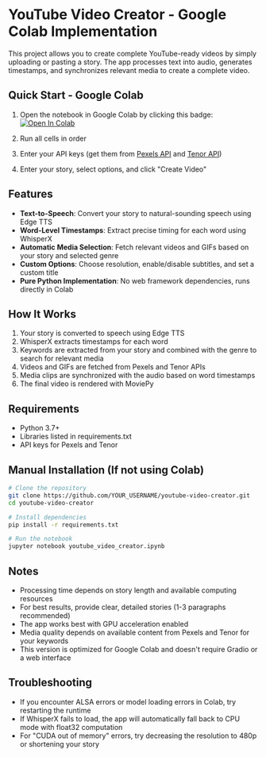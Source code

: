 # YouTube Video Creator - Google Colab Implementation

This project allows you to create complete YouTube-ready videos by simply uploading or pasting a story. The app processes text into audio, generates timestamps, and synchronizes relevant media to create a complete video.

## Quick Start - Google Colab

1. Open the notebook in Google Colab by clicking this badge:
   [![Open In Colab](https://colab.research.google.com/assets/colab-badge.svg)](https://colab.research.google.com/github/YOUR_USERNAME/youtube-video-creator/blob/main/youtube_video_creator.ipynb)

2. Run all cells in order

3. Enter your API keys (get them from [Pexels API](https://www.pexels.com/api/) and [Tenor API](https://developers.google.com/tenor/guides/quickstart))

4. Enter your story, select options, and click "Create Video"

## Features

- **Text-to-Speech**: Convert your story to natural-sounding speech using Edge TTS
- **Word-Level Timestamps**: Extract precise timing for each word using WhisperX
- **Automatic Media Selection**: Fetch relevant videos and GIFs based on your story and selected genre
- **Custom Options**: Choose resolution, enable/disable subtitles, and set a custom title
- **Pure Python Implementation**: No web framework dependencies, runs directly in Colab

## How It Works

1. Your story is converted to speech using Edge TTS
2. WhisperX extracts timestamps for each word
3. Keywords are extracted from your story and combined with the genre to search for relevant media
4. Videos and GIFs are fetched from Pexels and Tenor APIs
5. Media clips are synchronized with the audio based on word timestamps
6. The final video is rendered with MoviePy

## Requirements

- Python 3.7+
- Libraries listed in requirements.txt
- API keys for Pexels and Tenor

## Manual Installation (If not using Colab)

```bash
# Clone the repository
git clone https://github.com/YOUR_USERNAME/youtube-video-creator.git
cd youtube-video-creator

# Install dependencies
pip install -r requirements.txt

# Run the notebook
jupyter notebook youtube_video_creator.ipynb
```

## Notes

- Processing time depends on story length and available computing resources
- For best results, provide clear, detailed stories (1-3 paragraphs recommended)
- The app works best with GPU acceleration enabled
- Media quality depends on available content from Pexels and Tenor for your keywords
- This version is optimized for Google Colab and doesn't require Gradio or a web interface

## Troubleshooting

- If you encounter ALSA errors or model loading errors in Colab, try restarting the runtime
- If WhisperX fails to load, the app will automatically fall back to CPU mode with float32 computation
- For "CUDA out of memory" errors, try decreasing the resolution to 480p or shortening your story 